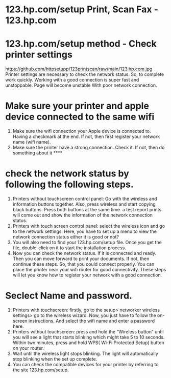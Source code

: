 # 123.hp.com/setup Print, Scan Fax - 123.hp.com  
# 123.hp.com/setup method - Check printer settings
https://github.com/httpsetupp/123printscan/raw/main/123.hp.com.jpg
Printer settings are necessary to check the network status. So, to complete work quickly. Working with a good connection is super fast and unstoppable. Page will become unstable With poor network connection. 
# Make sure your printer and apple device connected to the same wifi
1. Make sure the wifi connection your Apple device is connected to. Having a checkmark at the end. If not, then first register your network name (wifi name). 
2. Make sure the printer have a strong connection. Check it. If not, then do something about it ****
# check the network status by following the following steps. 
1. Printers without touchscreen control panel: Go with the wireless and information buttons together. Also, press wireless and start copying black buttons. Press both buttons at the same time. a test report prints will come out and show the information of the network connection status. 
2. Printers with touch screen control panel: select the wireless icon and go to the network settings. Here, you have to set up a menu to view the network connection status either it is good or not? 
3. You will also need to find your 123.hp.com/setup file. Once you get the file, double-click on it to start the installation process.
4. Now you can check the network status. If it is connected and ready. Then you can move forward to print your documents. If not, then continue these steps. So, that you could connect properly. You can place the printer near your wifi router for good connectivity. These steps will let you know how to register your network with a good connection. 
# Seclect Name and password.
1. Printers with touchscreen: firstly, go to the setup> networker wireless settings> go to the wireless wizard. Now, you just have to follow the on-screen instructions. And select the wifi name and enter a password here. 
2. Printers without touchscreen: press and hold the “Wireless button” until you will see a light that starts blinking which might take 5 to 10 seconds. Within two minutes, press and hold WPS( Wi-Fi Protected Setup) button on your router. 
3. Wait until the wireless light stops blinking. The light will automatically stop blinking when the set up complete. 
4. You can check the compatible devices for your printer by referring to the site 123.hp.com/setup.
